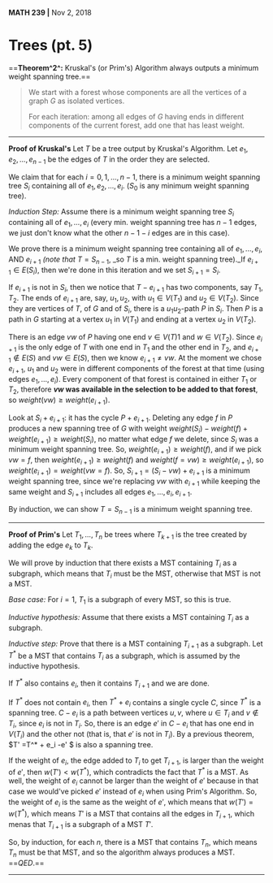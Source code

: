 __MATH 239 |__  Nov 2, 2018

# Trees (pt. 5)

==__Theorem^2^:__ Kruskal's (or Prim's) Algorithm always outputs a minimum weight spanning tree.==

>We start with a forest whose components are all the vertices of a graph $G$ as isolated vertices. 
>
>For each iteration: among all edges of $G$ having ends in different components of the current forest, add one that has least weight.

---

__Proof of Kruskal's__
Let $T$ be a tree output by Kruskal's Algorithm. Let $e_1, e_2,...,e_{n-1}$ be the edges of $T$ in the order they are selected.

We claim that for each $i = 0, 1, ..., n-1$, there is a minimum weight spanning tree $S_i$ containing all of $e_1, e_2, ..., e_i$. ($S_0$ is any minimum weight spanning tree).

_Induction Step:_ Assume there is a minimum weight spanning tree $S_i$ containing all of $e_1, ..., e_i$ (every min. weight spanning tree has $n-1$ edges, we just don't know what the other $n - 1 - i$ edges are in this case). 

We prove there is a minimum weight spanning tree containing all of $e_1, ..., e_i$, AND $e_{i+1}$ _(note that_ $T = S_{n-1}$, _so $T$ is a min. weight spanning tree)._If $e_{i+1} \in E(S_i)$, then we're done in this iteration and we set $S_{i +1} = S_i$.

If $e_{i+1}$ is not in $S_i$, then we notice that $T - e_{i+1}$ has two components, say $T_1, T_2$. The ends of $e_{i+1}$ are, say, $u_1, u_2$, with $u_1 \in V(T_1)$ and $u_2 \in V(T_2)$.  Since they are vertices of $T$, of $G$ and of $S_i$, there is a $u_1u_2$-path $P$ in $S_i$. Then $P$ is a path in $G$ starting at a vertex $u_1$ in $V(T_1)$ and ending at a vertex $u_2$ in $V(T_2)$.

There is an edge $vw$ of $P$ having one end $v \in V(T)1$ and $w \in V(T_2)$. Since $e_{i+1}$ is the only edge of $T$ with one end in $T_1$ and the other end in $T_2$, and $e_{i+1} \not\in E(S)$ and $vw \in E(S)$, then we know $e_{i+1} \not= vw$. At the moment we chose $e_{i+1}$, $u_1$ and $u_2$ were in different components of the forest at that time (using edges $e_1, ..., e_i$). Every component of that forest is contained in either $T_1$ or $T_2$, therefore __$vw$ was available in the selection to be added to that forest__, so $weight(vw) \geq weight(e_{i+1})$. 

Look at $S_i + e_{i+1}$: it has the cycle $P + e_{i + 1}$. Deleting any edge $f$ in $P$ produces a new spanning tree of $G$ with weight $weight(S_i) - weight(f) + weight(e_{i+1}) \geq weight(S_i)$, no matter what edge $f$ we delete, since $S_i$ was a minimum weight spanning tree. So, $weight(e_{i+1}) \geq weight(f)$, and if we pick $vw = f$, then $weight(e_{i+1}) \geq weight(f)$ and  $weight(f = vw) \geq weight(e_{i+1})$, so $weight(e_{i+1}) = weight(vw = f)$. So, $S_{i+1} = (S_i - vw) + e_{i+1}$ is a minimum weight spanning tree, since we're replacing $vw$ with $e_{i+1}$ while keeping the same weight and $S_{i+1}$ includes all edges $e_1, ..., e_i, e_{i+1}$. 

By induction, we can show $T = S_{n - 1}$ is a minimum weight spanning tree. 

---

__Proof of Prim's__
Let $T_1, ..., T_n$ be trees where $T_{k + 1}$ is the tree created by adding the edge $e_k$ to $T_k$.

We will prove by induction that there exists a MST containing $T_i$ as a subgraph, which means that $T_i$ must be the MST, otherwise that MST is not a MST.

_Base case:_ For $i = 1$, $T_1$ is a subgraph of every MST, so this is true.

_Inductive hypothesis:_ Assume that there exists a MST containing $T_i$ as a subgraph.

 _Inductive step:_ Prove that there is a MST containing $T_{i + 1}$ as a subgraph.
Let $T^*$ be a MST that contains $T_i$ as a subgraph, which is assumed by the inductive hypothesis. 

If $T^*$ also contains $e_i$, then it contains $T_{i + 1}$ and we are done.

If $T^*$ does not contain $e_i$, then $T^* + e_i$ contains a single cycle $C$, since $T^*$ is a spanning tree. $C - e_i$ is a path between vertices $u, v$, where $u \in T_i$ and $v \not\in T_i$, since $e_i$ is not in $T_i$. So, there is an edge $e'$ in $C - e_i$ that has one end in $V(T_i)$ and the other not (that is, that $e'$ is not in $T_i$). By a previous theorem, $T' =T^* + e_i -e' $ is also a spanning tree. 

If the weight of $e_i$, the edge added to $T_i$ to get $T_{i + 1}$, is larger than the weight of $e'$, then $w(T') \lt w(T^*)$, which contradicts the fact that $T^*$ is a MST. As well, the weight of $e_i$ cannot be larger than the weight of $e'$ because in that case we would've picked $e'$ instead of $e_i$ when using Prim's Algorithm. So, the weight of $e_i$ is the same as the weight of $e'$, which means that $w(T') = w(T^*)$, which means $T'$ is a MST that contains all the edges in $T_{i + 1}$, which menas that $T_{i + 1}$ is a subgraph of a MST $T'$. 

So, by induction, for each $n$, there is a MST that contains $T_n$, which means $T_n$ must be that MST, and so the algorithm always produces a MST.      ==$QED.$==

---

